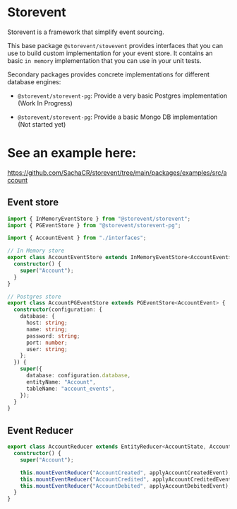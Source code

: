 # Storevent

Storevent is a framework that simplify event sourcing.

This base package `@storevent/stovevent` provides interfaces that you can use to build custom implementation for your event store. It contains an basic `in memory` implementation that you can use in your unit tests.

Secondary packages provides concrete implementations for different database engines:

- `@storevent/storevent-pg`: Provide a very basic Postgres implementation (Work In Progress)

- `@storevent/storevent-pg`: Provide a basic Mongo DB implementation (Not started yet)

# See an example here:

https://github.com/SachaCR/storevent/tree/main/packages/examples/src/account

## Event store
```typescript
import { InMemoryEventStore } from "@storevent/storevent";
import { PGEventStore } from "@storevent/storevent-pg";

import { AccountEvent } from "./interfaces";

// In Memory store
export class AccountEventStore extends InMemoryEventStore<AccountEvent> {
  constructor() {
    super("Account");
  }
}

// Postgres store
export class AccountPGEventStore extends PGEventStore<AccountEvent> {
  constructor(configuration: {
    database: {
      host: string;
      name: string;
      password: string;
      port: number;
      user: string;
    };
  }) {
    super({
      database: configuration.database,
      entityName: "Account",
      tableName: "account_events",
    });
  }
}
```

## Event Reducer
```typescript
export class AccountReducer extends EntityReducer<AccountState, AccountEvent> {
  constructor() {
    super("Account");

    this.mountEventReducer("AccountCreated", applyAccountCreatedEvent);
    this.mountEventReducer("AccountCredited", applyAccountCreditedEvent);
    this.mountEventReducer("AccountDebited", applyAccountDebitedEvent);
  }
}
```
